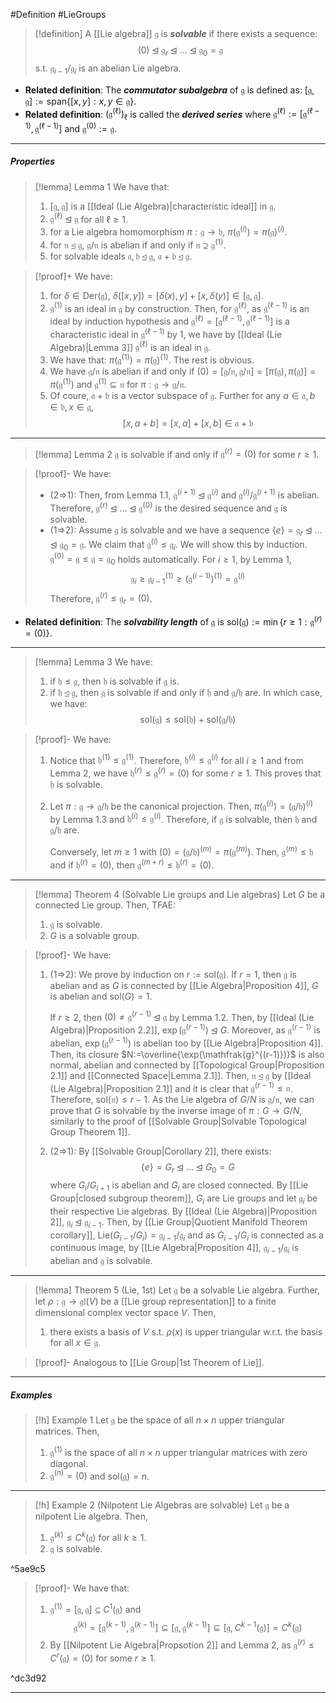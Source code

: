 #Definition #LieGroups 

> [!definition]
> A [[Lie algebra]] $\mathfrak{g}$ is ***solvable*** if there exists a sequence: 
> $$(0)\unlhd \mathfrak{g}_{r}\unlhd \dots\unlhd \mathfrak{g}_{0}=\mathfrak{g}$$s.t. $\mathfrak{g}_{i-1} /\mathfrak{g}_{i}$ is an abelian Lie algebra.
- **Related definition**: The ***commutator subalgebra*** of $\mathfrak{g}$ is defined as: $[\mathfrak{g},\mathfrak{g}]:=\text{span}\{ [x,y]:x,y\in \mathfrak{g} \}$.
- **Related definition**: $(\mathfrak{g}^{(\ell)})_{\ell}$ is called the ***derived series*** where $\mathfrak{g}^{(\ell)}:=[\mathfrak{g}^{(\ell-1)},\mathfrak{g}^{(\ell-1)}]$ and $\mathfrak{g}^{(0)}:=\mathfrak{g}$. 
---
##### Properties
> [!lemma] Lemma 1
> We have that:
> 1. $[\mathfrak{g},\mathfrak{g}]$ is a [[Ideal (Lie Algebra)|characteristic ideal]] in $\mathfrak{g}$. 
> 2. $\mathfrak{g}^{(\ell)}\unlhd \mathfrak{g}$ for all $\ell\geq 1$.
> 3. for a Lie algebra homomorphism $\pi:\mathfrak{g}\to \mathfrak{h}$, $\pi(\mathfrak{g}^{(i)})=\pi(\mathfrak{g})^{(i)}$.
> 4. for $\mathfrak{n}\unlhd \mathfrak{g}$, $\mathfrak{g} / \mathfrak{n}$ is abelian if and only if $\mathfrak{n}\supseteq \mathfrak{g}^{(1)}$.
> 5. for solvable ideals $\mathfrak{a},\mathfrak{b}\unlhd \mathfrak{g}$, $\mathfrak{a}+\mathfrak{b}\unlhd \mathfrak{g}$.

> [!proof]+
> We have:
> 1. for $\delta\in \text{Der}(\mathfrak{g})$, $\delta([x,y])=[\delta(x),y]+[x,\delta(y)]\in [\mathfrak{g},\mathfrak{g}]$.
> 2. $\mathfrak{g}^{(1)}$ is an ideal in $\mathfrak{g}$ by construction. Then, for $\mathfrak{g}^{(\ell)}$, as $\mathfrak{g}^{(\ell-1)}$ is an ideal by induction hypothesis and $\mathfrak{g}^{(\ell)}=[\mathfrak{g}^{(\ell-1)},\mathfrak{g}^{(\ell-1)}]$ is a characteristic ideal in $\mathfrak{g}^{(\ell-1)}$ by 1, we have by [[Ideal (Lie Algebra)|Lemma 3]] $\mathfrak{g}^{(\ell)}$ is an ideal in $\mathfrak{g}$.
> 3. We have that: $\pi(\mathfrak{g}^{(1)})=\pi(\mathfrak{g})^{(1)}$. The rest is obvious.
> 4. We have $\mathfrak{g} / \mathfrak{n}$ is abelian if and only if $(0)=[\mathfrak{g} / \mathfrak{n},\mathfrak{g} / \mathfrak{n}]=[\pi(\mathfrak{g}),\pi(\mathfrak{g})]=\pi(\mathfrak{g}^{(1)})$ and $\mathfrak{g}^{(1)}\subseteq \mathfrak{n}$ for $\pi:\mathfrak{g}\to \mathfrak{g} / \mathfrak{n}$.
> 5. Of coure, $\mathfrak{a}+\mathfrak{b}$ is a vector subspace of $\mathfrak{g}$. Further for any $a\in \mathfrak{a},b\in \mathfrak{b},x\in \mathfrak{g}$, $$[x,a+b]=[x,a]+[x,b]\in \mathfrak{a}+\mathfrak{b}$$
---
> [!lemma] Lemma 2
> $\mathfrak{g}$ is solvable if and only if $\mathfrak{g}^{(r)}=(0)$ for some $r\geq 1$. 

> [!proof]-
> We have:
> - (2=>1): Then, from Lemma 1.1, $\mathfrak{g}^{(i+1)}\unlhd \mathfrak{g}^{(i)}$ and $\mathfrak{g}^{(i)} / \mathfrak{g}^{(i+1)}$ is abelian. Therefore, $\mathfrak{g}^{(r)}\unlhd \dots\unlhd \mathfrak{g}^{(0)}$ is the desired sequence and $\mathfrak{g}$ is solvable.
> - (1=>2): Assume $\mathfrak{g}$ is solvable and we have a sequence $\{ e \}=\mathfrak{g}_{r}\unlhd \dots\unlhd \mathfrak{g}_{0}=\mathfrak{g}$. We claim that $\mathfrak{g}^{(i)}\leq \mathfrak{g}_{i}$. We will show this by induction. $\mathfrak{g}^{(0)}=\mathfrak{g}\leq \mathfrak{g}=\mathfrak{g}_{0}$ holds automatically. For $i\geq 1$, by Lemma 1, $$\mathfrak{g}_{i}\geq \mathfrak{g}_{i-1}^{(1)}\geq (\mathfrak{g}^{(i-1)})^{(1)}=\mathfrak{g}^{(i)}$$Therefore, $\mathfrak{g}^{(r)}\leq \mathfrak{g}_{r}=(0)$.
- **Related definition**: The ***solvability length*** of $\mathfrak{g}$ is $\text{sol}(\mathfrak{g}):=\min\{ r\geq 1:\mathfrak{g}^{(r)}=(0)\}$.
---
> [!lemma] Lemma 3
> We have:
> 1. if $\mathfrak{h}\leq \mathfrak{g}$, then $\mathfrak{h}$ is solvable if $\mathfrak{g}$ is.
> 2. if $\mathfrak{h}\unlhd \mathfrak{g}$, then $\mathfrak{g}$ is solvable if and only if $\mathfrak{h}$ and $\mathfrak{g / h}$ are. In which case, we have: $$\text{sol}(\mathfrak{g})\leq \text{sol}(\mathfrak{h})+\text{sol}(\mathfrak{g} / \mathfrak{h})$$

> [!proof]-
> We have:
> 1. Notice that $\mathfrak{h}^{(1)}\leq \mathfrak{g}^{(1)}$. Therefore, $\mathfrak{h}^{(i)}\leq \mathfrak{g}^{(i)}$ for all $i\geq 1$ and from Lemma 2, we have $\mathfrak{h}^{(r)}\leq\mathfrak{g}^{(r)}=(0)$ for some $r\geq 1$. This proves that $\mathfrak{h}$ is solvable.
> 2. Let $\pi:\mathfrak{g}\to \mathfrak{g} / \mathfrak{h}$ be the canonical projection. Then, $\pi(\mathfrak{g}^{ (i)})=(\mathfrak{g} / \mathfrak{h})^{(i)}$ by Lemma 1.3 and $\mathfrak{h}^{(i)}\leq \mathfrak{g}^{(i)}$. Therefore, if $\mathfrak{g}$ is solvable, then $\mathfrak{h}$ and $\mathfrak{g} / \mathfrak{h}$ are.
>    
>    Conversely, let $m\geq 1$ with $(0)=(\mathfrak{g} / \mathfrak{h})^{(m)}=\pi(\mathfrak{g}^{(m)})$. Then, $\mathfrak{g}^{(m)}\leq \mathfrak{h}$ and if $\mathfrak{h}^{(r)}=(0)$, then $\mathfrak{g}^{(m+r)}\leq \mathfrak{h}^{(r)}=(0)$.
---
> [!lemma] Theorem 4 (Solvable Lie groups and Lie algebras)
> Let $G$ be a connected Lie group. Then, TFAE:
> 1. $\mathfrak{g}$ is solvable.
> 2. $G$ is a solvable group.

> [!proof]-
> We have:
> 1. (1=>2): We prove by induction on $r:=\text{sol}(\mathfrak{g})$. If $r=1$, then $\mathfrak{g}$ is abelian and as $G$ is connected by [[Lie Algebra|Proposition 4]], $G$ is abelian and $\text{sol}(G)=1$. 
>    
>    If $r\geq 2$, then $(0)\neq \mathfrak{g}^{(r-1)}\unlhd \mathfrak{g}$ by Lemma 1.2. Then, by [[Ideal (Lie Algebra)|Proposition 2.2]], $\exp(\mathfrak{g}^{(r-1)})\unlhd G$. Moreover, as $\mathfrak{g}^{(r-1)}$ is abelian, $\exp(\mathfrak{g}^{(r-1)})$ is abelian too by [[Lie Algebra|Proposition 4]]. Then, its closure $N:=\overline{\exp(\mathfrak{g}^{(r-1)})}$ is also normal, abelian and connected by [[Topological Group|Proposition 2.1]] and [[Connected Space|Lemma 2.1]]. Then, $\mathfrak{n}\unlhd\mathfrak{g}$ by [[Ideal (Lie Algebra)|Proposition 2.1]] and it is clear that $\mathfrak{g}^{(r-1)}\leq \mathfrak{n}$. Therefore, $\text{sol}(\mathfrak{n})\leq r-1$. As the Lie algebra of $G / N$ is $\mathfrak{g} / \mathfrak{n}$, we can prove that $G$ is solvable by the inverse image of $\pi:G\to G / N$, similarly to the proof of  [[Solvable Group|Solvable Topological Group Theorem 1]].
>2.  (2=>1): By [[Solvable Group|Corollary 2]], there exists: $$\{ e \}=G_{r}\unlhd \dots\unlhd G_{0}=G$$where $G_{i} / G_{i+1}$ is abelian and $G_{i}$ are closed connected. By [[Lie Group|closed subgroup theorem]], $G_{i}$ are Lie groups and let $\mathfrak{g}_{i}$ be their respective Lie algebras. By [[Ideal (Lie Algebra)|Proposition 2]], $\mathfrak{g}_{i}\unlhd \mathfrak{g}_{i-1}$. Then, by [[Lie Group|Quotient Manifold Theorem corollary]], $\text{Lie}(G_{i-1} / G_{i})=\mathfrak{g}_{i-1} / \mathfrak{g}_{i}$ and as $G_{i-1} / G_{i}$ is connected as a continuous image, by [[Lie Algebra|Proposition 4]], $\mathfrak{g}_{i-1} / \mathfrak{g}_{i}$ is abelian and $\mathfrak{g}$ is solvable.
---
> [!lemma] Theorem 5 (Lie, 1st)
> Let $\mathfrak{g}$ be a solvable Lie algebra. Further, let $\rho:\mathfrak{g}\to \mathfrak{gl}(V)$ be a [[Lie group representation]] to a finite dimensional complex vector space $V$. Then, 
> 1. there exists a basis of $V$ s.t. $\rho(x)$ is upper triangular w.r.t. the basis for all $x\in \mathfrak{g}$.

> [!proof]-
> Analogous to [[Lie Group|1st Theorem of Lie]].
---
##### Examples
> [!h] Example 1
> Let $\mathfrak{g}$ be the space of all $n\times n$ upper triangular matrices. Then, 
> 1. $\mathfrak{g}^{(1)}$ is the space of all $n\times n$ upper triangular matrices with zero diagonal.
> 2. $\mathfrak{g}^{(n)}=(0)$ and $\text{sol}(\mathfrak{g})=n$.
---
> [!h] Example 2 (Nilpotent Lie Algebras are solvable)
> Let $\mathfrak{g}$ be a nilpotent Lie algebra. Then, 
> 1. $\mathfrak{g}^{(k)}\leq C^k(\mathfrak{g})$ for all $k\geq 1$. 
> 2. $\mathfrak{g}$ is solvable.

^5ae9c5

> [!proof]-
> We have that: 
> 1. $\mathfrak{g}^{(1)}=[\mathfrak{g},\mathfrak{g}]\subseteq C^1(\mathfrak{g})$ and $$\mathfrak{g}^{(k)}=[\mathfrak{g}^{(k-1)},\mathfrak{g}^{(k-1)}]\subseteq[\mathfrak{g},\mathfrak{g}^{(k-1)}]\subseteq[\mathfrak{g},C^{k-1}(\mathfrak{g})]=C^k(\mathfrak{g})$$
> 2. By [[Nilpotent Lie Algebra|Propsotion 2]] and Lemma 2, as $\mathfrak{g}^{(r)}\leq C^r(\mathfrak{g})=(0)$ for some $r\geq 1$. 

^dc3d92

---
